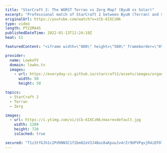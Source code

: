 ```yaml
---
title: "StarCraft 2: The WORST Terran vs Zerg Map? (ByuN vs Solar)"
excerpt: "Professional match of StarCraft 2 between ByuN (Terran) and Solar (Zerg).  Reynor vs Maru on Hardwire: https://youtu.be/dnRMCwdGUVM  Support my work on Patreon: https://www.patreon.com/lowkotv Become a YouTube member: https://lowko.tv/join  My second channel: https://youtube.com/morelowko Lowko Merch:"
originalUrl: https://youtube.com/watch?v=zCb-6IXCzNk
type: video
length: PT22M44S
publishedDateTime: 2022-01-13T11:24:19Z
heat: 51

featuredContent: "<iframe width=\"800\" height=\"500\" frameborder=\"0\" src=\"https://www.youtube.com/embed/zCb-6IXCzNk\" allow=\"accelerometer; autoplay; encrypted-media; gyroscope; picture-in-picture\" allowfullscreen></iframe>"

provider:
  name: LowkoTV
  domain: lowko.tv
  images:
    - url: https://everyday-cc.github.io/starcraft2/assets/images/organizations/lowko.tv-50x50.jpg
      width: 50
      height: 50

topics:
  - StarCraft 2
  - Terran
  - Zerg

images:
  - url: https://i.ytimg.com/vi/zCb-6IXCzNk/maxresdefault.jpg
    width: 1280
    height: 720
    isCached: true

secured: "T1z3tfGJh1c2Pd9NN3C1f2bm82eV3J4Boi8aKpuuJv4rZr9UPVPqvjR4iEFO7W1QqopRR0y1ZWJTqshu4XnRO7clOPpo+wahafxNm16azBx6cRr/fD+njaFlztBx7WNDy6zJkhoI4JFRFxyl1JxE+ar5uyeFBuO8cSmC1ftFhWJMNJU61ZF6L15uPEoWNiuCpMnZwKgVpKeC2NQnG5FZussT1YLTf3jqxYHVa+AcqNcb5sPdV1XrwSGKYkJ+ydXUg3ItyFIgFpvCt7LRZS/e0rYia6N1MRBGgCORx0TwvQd/0V1lJx7lchIZzdYBX/wizZmSbjIZuQIHre7IRYhCkrE9CmL9VplKH9eT5BCgliAgn1zElq/gXXSE/OwMu4vDsYJqdqBQSCiZBcc/daOpbnPRF/JPQETs/6g5wC8yvoo=;uskk6lAWtA7+xyUxefeRdw=="
---
```


